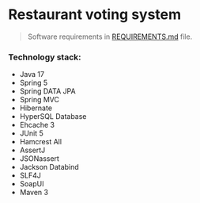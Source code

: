 # Restaurant voting system #
>
> Software requirements in <a href="REQUIREMENTS.md">REQUIREMENTS.md</a> file.

### Technology stack:
* Java 17
* Spring 5
* Spring DATA JPA
* Spring MVC
* Hibernate
* HyperSQL Database
* Ehcache 3
* JUnit 5
* Hamcrest All
* AssertJ
* JSONassert
* Jackson Databind
* SLF4J
* SoapUI
* Maven 3

